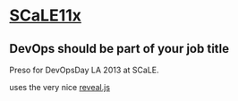 # [SCaLE11x](http://www.socallinuxexpo.org/scale11x/)
## DevOps should be part of your job title

Preso for DevOpsDay LA 2013 at SCaLE.

uses the very nice [reveal.js](https://github.com/hakimel/reveal.js)

